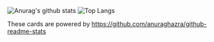 ![Anurag's github stats](https://github-readme-stats.vercel.app/api?username=yuyu33&count_private=true&show_icons=true&theme=dracula)
![Top Langs](https://github-readme-stats.vercel.app/api/top-langs/?username=yuyu33&theme=dracula)

These cards are powered by https://github.com/anuraghazra/github-readme-stats

<!--
**yuyu33/yuyu33** is a ✨ _special_ ✨ repository because its `README.md` (this file) appears on your GitHub profile.

Here are some ideas to get you started:

- 🔭 I’m currently working on ...
- 🌱 I’m currently learning ...
- 👯 I’m looking to collaborate on ...
- 🤔 I’m looking for help with ...
- 💬 Ask me about ...
- 📫 How to reach me: ...
- 😄 Pronouns: ...
- ⚡ Fun fact: ...
-->
